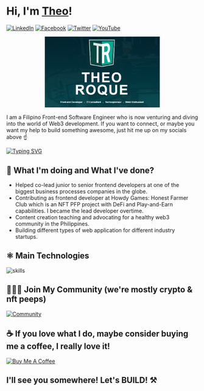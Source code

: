 # Hi, I'm [Theo](https://theoroque.me/)!

[![LinkedIn](https://img.shields.io/badge/LinkedIn-%230077B5.svg?&style=flat-square&logo=linkedin&logoColor=white)](https://www.linkedin.com/in/theoroque/) [![Facebook](https://img.shields.io/badge/Facebook-%231877F2.svg?&style=flat-square&logo=facebook&logoColor=white)](https://www.facebook.com/CrypTopeng.NFT) [![Twitter](https://img.shields.io/badge/Twitter-%231DA1F2.svg?&style=flat-square&logo=twitter&logoColor=white)](https://twitter.com/CrypTopeng_NFT) [![YouTube](https://img.shields.io/badge/YouTube-%23FF0000.svg?&style=flat-square&logo=youtube&logoColor=white)](https://www.youtube.com/c/cryptopeng_nft)

<p align="center">
    <img src="theoroque-me.png" width="60%">
</p>

I am a Filipino Front-end Software Engineer who is now venturing and diving into the world of Web3 development.
If you want to connect, or maybe you want my help to build something awesome, just hit me up on my socials above ☝️

[![Typing SVG](https://readme-typing-svg.herokuapp.com/?lines=I'm+currently+unemployed;You+can+hire+me+:D)](https://git.io/typing-svg)


## 🌱 What I'm doing and What I've done? 

- Helped co-lead junior to senior frontend developers at one of the biggest business processes companies in the globe.
- Contributing as frontend developer at Howdy Games: Honest Farmer Club which is an NFT PFP project with DeFi and Play-and-Earn capabilities. I became the lead developer overtime.
- Content creation teaching and advocating for a healthy web3 community in the Philippines. 
- Building different types of web application for different industry startups.


## ⚛️ Main Technologies

![skills](https://skillicons.dev/icons?i=html,css,sass,js,ts,react,next,tailwind,graphql,mysql,git,figma,jquery,vscode,vercel&theme=light)


## 🧑‍🤝‍🧑 Join My Community (we're mostly crypto & nft peeps)

[![Community](https://discordapp.com/api/guilds/723794614213017643/widget.png?style=banner2)](https://discord.gg/QnendBhWht)


## ☕ If you love what I do, maybe consider buying me a coffee, I really love it!

<a href="https://www.buymeacoffee.com/theoroque" target="_blank"><img src="https://cdn.buymeacoffee.com/buttons/v2/default-red.png" alt="Buy Me A Coffee" width="150" ></a>

## I'll see you somewhere! Let's BUILD! ⚒️